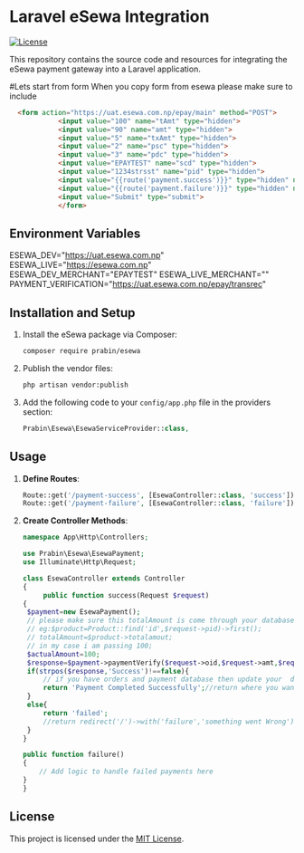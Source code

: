 # Laravel eSewa Integration

[![License](https://img.shields.io/badge/License-MIT-blue.svg)](https://opensource.org/licenses/MIT)

This repository contains the source code and resources for integrating the eSewa payment gateway into a Laravel application.

#Lets start from form
When you copy form from esewa please make sure to include
```html
  <form action="https://uat.esewa.com.np/epay/main" method="POST">
            <input value="100" name="tAmt" type="hidden">
            <input value="90" name="amt" type="hidden">
            <input value="5" name="txAmt" type="hidden">
            <input value="2" name="psc" type="hidden">
            <input value="3" name="pdc" type="hidden">
            <input value="EPAYTEST" name="scd" type="hidden">
            <input value="1234strsst" name="pid" type="hidden">
            <input value="{{route('payment.success')}}" type="hidden" name="su">
            <input value="{{route('payment.failure')}}" type="hidden" name="fu">
            <input value="Submit" type="submit">
            </form>
```


## Environment Variables

ESEWA_DEV="https://uat.esewa.com.np"
ESEWA_LIVE="https://esewa.com.np"
ESEWA_DEV_MERCHANT="EPAYTEST"
ESEWA_LIVE_MERCHANT=""
PAYMENT_VERIFICATION="https://uat.esewa.com.np/epay/transrec"

## Installation and Setup

1. Install the eSewa package via Composer:

    ```bash
    composer require prabin/esewa
    ```

2. Publish the vendor files:

    ```bash
    php artisan vendor:publish
    ```

3. Add the following code to your `config/app.php` file in the providers section:

    ```php
    Prabin\Esewa\EsewaServiceProvider::class,
    ```

## Usage

1. **Define Routes**:

    ```php
    Route::get('/payment-success', [EsewaController::class, 'success'])->name('payment.success');
    Route::get('/payment-failure', [EsewaController::class, 'failure'])->name('payment.failure');
    ```

2. **Create Controller Methods**:

    ```php
    namespace App\Http\Controllers;

    use Prabin\Esewa\EsewaPayment;
    use Illuminate\Http\Request;

    class EsewaController extends Controller
    {
         public function success(Request $request)
    {
     $payment=new EsewaPayment();
     // please make sure this totalAmount is come through your database
     // eg:$product=Product::find('id',$request->pid)->first();
     // totalAmount=$product->totalamout;
     // in my case i am passing 100;
     $actualAmount=100;
     $response=$payment->paymentVerify($request->oid,$request->amt,$request->refId,$actualAmount);
     if(strpos($response,'Success')!==false){
         // if you have orders and payment database then update your  database 
         return 'Payment Completed Successfully';//return where you want eg:return redirect('/')
     }
     else{
         return 'failed';
         //return redirect('/')->with('failure','something went Wrong');  
     }
    }

    public function failure()
    {
        // Add logic to handle failed payments here
    }
    }
    ```

## License

This project is licensed under the [MIT License](LICENSE).
